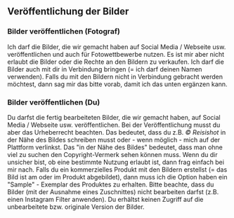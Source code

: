 ## Veröffentlichung der Bilder

### Bilder veröffentlichen (Fotograf)

Ich darf die Bilder, die wir gemacht haben auf Social Media / Webseite usw. veröffentlichen und auch für Fotowettbewerbe
nutzen. Es ist mir aber nicht erlaubt die Bilder oder die Rechte an den Bildern zu verkaufen. Ich darf die Bilder auch
mit dir in Verbindung bringen (= ich darf deinen Namen verwenden). Falls du mit den Bildern nicht in Verbindung gebracht
werden möchtest, dann sag mir das bitte vorab, damit ich das unten ergänzen kann.

### Bilder veröffentlichen (Du)

Du darfst die fertig bearbeiteten Bilder, die wir gemacht haben, auf Social Media / Webseite usw. veröffentlichen. Bei
der Veröffentlichung musst du aber das Urheberrecht beachten. Das bedeutet, dass du z.B. *©* *Reisishot* in der Nähe des
Bildes schreiben musst oder - wenn möglich - mich auf der Plattform verlinkst. Das "in der Nähe des Bildes" bedeutet,
dass man ohne viel zu suchen den Copyright-Vermerk sehen können muss. Wenn du dir unsicher bist, ob eine bestimmte
Nutzung erlaubt ist, dann frag einfach bei mir nach. Falls du ein kommerzielles Produkt mit den Bildern erstellst (= das
Bild ist am oder im Produkt abgebildet), dann muss ich die Option haben ein "Sample" - Exemplar des Produktes zu
erhalten. Bitte beachte, dass du Bilder (mit der Ausnahme eines Zuschnittes) nicht bearbeiten darfst (z.B. einen
Instagram Filter anwenden). Du erhältst keinen Zugriff auf die unbearbeitete bzw. originale Version der Bilder.
